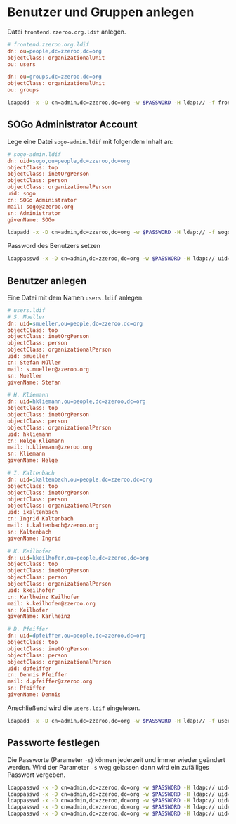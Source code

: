 # Benutzer und Gruppen anlegen

Datei `frontend.zzeroo.org.ldif` anlegen.

```ini
# frontend.zzeroo.org.ldif
dn: ou=people,dc=zzeroo,dc=org
objectClass: organizationalUnit
ou: users

dn: ou=groups,dc=zzeroo,dc=org
objectClass: organizationalUnit
ou: groups
```

```bash
ldapadd -x -D cn=admin,dc=zzeroo,dc=org -w $PASSWORD -H ldap:// -f frontend.zzeroo.org.ldif
```

## SOGo Administrator Account

Lege eine Datei `sogo-admin.ldif` mit folgendem Inhalt an:

```ini
# sogo-admin.ldif
dn: uid=sogo,ou=people,dc=zzeroo,dc=org
objectClass: top
objectClass: inetOrgPerson
objectClass: person
objectClass: organizationalPerson
uid: sogo
cn: SOGo Administrator
mail: sogo@zzeroo.org
sn: Administrator
givenName: SOGo
```

```bash
ldapadd -x -D cn=admin,dc=zzeroo,dc=org -w $PASSWORD -H ldap:// -f sogo-admin.ldif
```

Password des Benutzers setzen

```bash
ldappasswd -x -D cn=admin,dc=zzeroo,dc=org -w $PASSWORD -H ldap:// uid=sogo,ou=people,dc=zzeroo,dc=org -s $PASSWORD
```

## Benutzer anlegen

Eine Datei mit dem Namen `users.ldif` anlegen.

```ini
# users.ldif
# S. Mueller
dn: uid=smueller,ou=people,dc=zzeroo,dc=org
objectClass: top
objectClass: inetOrgPerson
objectClass: person
objectClass: organizationalPerson
uid: smueller
cn: Stefan Müller
mail: s.mueller@zzeroo.org
sn: Mueller
givenName: Stefan

# H. Kliemann
dn: uid=hkliemann,ou=people,dc=zzeroo,dc=org
objectClass: top
objectClass: inetOrgPerson
objectClass: person
objectClass: organizationalPerson
uid: hkliemann
cn: Helge Kliemann
mail: h.kliemann@zzeroo.org
sn: Kliemann
givenName: Helge

# I. Kaltenbach
dn: uid=ikaltenbach,ou=people,dc=zzeroo,dc=org
objectClass: top
objectClass: inetOrgPerson
objectClass: person
objectClass: organizationalPerson
uid: ikaltenbach
cn: Ingrid Kaltenbach
mail: i.kaltenbach@zzeroo.org
sn: Kaltenbach
givenName: Ingrid

# K. Keilhofer
dn: uid=kkeilhofer,ou=people,dc=zzeroo,dc=org
objectClass: top
objectClass: inetOrgPerson
objectClass: person
objectClass: organizationalPerson
uid: kkeilhofer
cn: Karlheinz Keilhofer
mail: k.keilhofer@zzeroo.org
sn: Keilhofer
givenName: Karlheinz

# D. Pfeiffer
dn: uid=dpfeiffer,ou=people,dc=zzeroo,dc=org
objectClass: top
objectClass: inetOrgPerson
objectClass: person
objectClass: organizationalPerson
uid: dpfeiffer
cn: Dennis Pfeiffer
mail: d.pfeiffer@zzeroo.org
sn: Pfeiffer
givenName: Dennis
```

Anschließend wird die `users.ldif` eingelesen.

```bash
ldapadd -x -D cn=admin,dc=zzeroo,dc=org -w $PASSWORD -H ldap:// -f users.ldif
```


## Passworte festlegen

Die Passworte (Parameter `-s`) können jederzeit und immer wieder geändert werden. Wird der Parameter `-s` weg gelassen dann wird ein zufälliges Passwort vergeben.

```bash
ldappasswd -x -D cn=admin,dc=zzeroo,dc=org -w $PASSWORD -H ldap:// uid=smueller,ou=people,dc=zzeroo,dc=org -s ***REMOVED***
ldappasswd -x -D cn=admin,dc=zzeroo,dc=org -w $PASSWORD -H ldap:// uid=hkliemann,ou=people,dc=zzeroo,dc=org -s kliemann
ldappasswd -x -D cn=admin,dc=zzeroo,dc=org -w $PASSWORD -H ldap:// uid=ikaltenbach,ou=people,dc=zzeroo,dc=org -s kaltenbach
ldappasswd -x -D cn=admin,dc=zzeroo,dc=org -w $PASSWORD -H ldap:// uid=kkeilhofer,ou=people,dc=zzeroo,dc=org -s keilhofer
ldappasswd -x -D cn=admin,dc=zzeroo,dc=org -w $PASSWORD -H ldap:// uid=dpfeiffer,ou=people,dc=zzeroo,dc=org -s pfeiffer
```